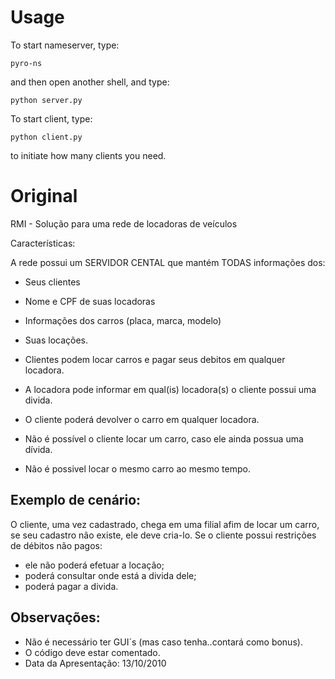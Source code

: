 Usage
=====

To start nameserver, type:

    pyro-ns

and then open another shell, and type:
    
    python server.py

To start client, type:

    python client.py

to initiate how many clients you need.
  

Original
=========
RMI - Solução para uma rede de locadoras de veículos

Características:

A rede possui um SERVIDOR CENTAL que mantém TODAS informações dos:

* Seus clientes
* Nome e CPF de suas locadoras
* Informações dos carros (placa, marca, modelo)
* Suas locações.
  
* Clientes podem locar carros e pagar seus debitos em qualquer locadora.
* A locadora pode informar em qual(is) locadora(s) o cliente possui uma divida.
* O cliente poderá devolver o carro em qualquer locadora.
* Não é possível o cliente locar um carro, caso ele ainda possua uma dívida.
* Não é possivel locar o mesmo carro ao mesmo tempo.

Exemplo de cenário:
--------------------
O cliente, uma vez cadastrado, chega em uma filial afim de locar um carro, se seu cadastro não existe, ele deve cria-lo. Se o cliente possui restrições de débitos não pagos:

* ele não poderá efetuar a locação;
* poderá consultar onde está a divida dele;
* poderá pagar a divida.

Observações:
------------
* Não é necessário ter GUI´s (mas caso tenha..contará como bonus).
* O código deve estar comentado.
* Data da Apresentação: 13/10/2010